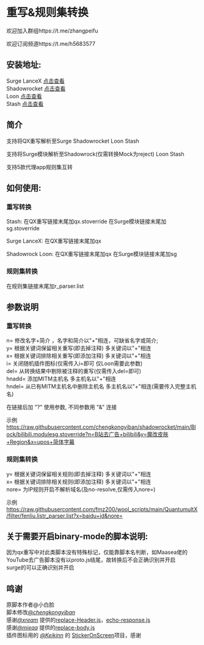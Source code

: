 # 重写&规则集转换
欢迎加入群组https://t.me/zhangpeifu

欢迎订阅频道https://t.me/h5683577

## 安装地址:
   Surge LanceX [点击查看](https://raw.githubusercontent.com/chengkongyiban/Surge/main/modules/QX_to_Surge.sgmodule)  
   Shadowrocket [点击查看](https://raw.githubusercontent.com/chengkongyiban/shadowrocket/main/Block/QX_to_Shadowrocket.module)  
   Loon [点击查看](https://raw.githubusercontent.com/chengkongyiban/Loon/main/Loon-Gallery/Rewrite_to_Loon.plugin)  
   Stash [点击查看](https://raw.githubusercontent.com/chengkongyiban/stash/main/override_Store/Rewrite_to_Stash.stoverride)  
  
## 简介

支持将QX重写解析至Surge Shadowrocket Loon Stash  
  
支持将Surge模块解析至Shadowrock(仅需转换Mock为reject) Loon Stash  
  
支持5款代理app规则集互转  
  

## 如何使用:  
### 重写转换  
   Stash: 在QX重写链接末尾加qx.stoverride  在Surge模块链接末尾加sg.stoverride  
  
   Surge LanceX: 在QX重写链接末尾加qx  
  
   Shadowrock Loon: 在QX重写链接末尾加qx  在Surge模块链接末尾加sg  
  
### 规则集转换  
   在规则集链接末尾加r_parser.list  

## 参数说明  
### 重写转换  
   n=  修改名字+简介 ，名字和简介以"+"相连，可缺省名字或简介;  
   y=  根据关键词保留相关重写(即去掉注释) 多关键词以"+"相连  
   x=  根据关键词排除相关重写(即添加注释) 多关键词以"+"相连  
   i=  关闭随机插件图标(仅需传入i=即可 仅Loon需要此参数)  
   del= 从转换结果中剔除被注释的重写(仅需传入del=即可)  
   hnadd= 添加MITM主机名 多主机名以"+"相连  
   hndel= 从已有MITM主机名中删除主机名 多主机名以"+"相连(需要传入完整主机名)  
  
   在链接后加 "?" 使用参数, 不同参数用 "&" 连接  

   示例 https://raw.githubusercontent.com/chengkongyiban/shadowrocket/main/Block/bilibili.modulesg.stoverride?n=B站去广告+bilibili&y=魔改皮肤+Region&x=upos+简体字幕  

### 规则集转换  
   y=  根据关键词保留相关规则(即去掉注释) 多关键词以"+"相连  
   x=  根据关键词排除相关规则(即添加注释) 多关键词以"+"相连  
   nore=  为IP规则开启不解析域名(及no-resolve,仅需传入nore=)  

   示例 https://raw.githubusercontent.com/fmz200/wool_scripts/main/QuantumultX/filter/fenliu.listr_parser.list?x=baidu+jd&nore=  

## 关于需要开启binary-mode的脚本说明:  
   因为qx重写中对此类脚本没有特殊标记，仅能靠脚本名判断，如Maasea佬的YouTube去广告脚本没有以proto.js结尾，故转换后不会正确识别并开启  
   surge的可以正确识别并开启  

## 鸣谢  
原脚本作者@小白脸  
脚本修改[*@chengkongyiban*](https://github.com/chengkongyiban)  
感谢[*@xream*](https://github.com/xream) 提供的[replace-Header.js](https://github.com/xream/scripts/raw/main/surge/modules/replace-header/index.js)，[echo-response.js](https://github.com/xream/scripts/raw/main/surge/modules/echo-response/index.js)  
感谢[*@mieqq*](https://github.com/mieqq) 提供的[replace-body.js](https://github.com/mieqq/mieqq/raw/master/replace-body.js)  
插件图标用的 [*@Keikinn*](https://github.com/Keikinn) 的 [StickerOnScreen](https://github.com/KeiKinn/StickerOnScreen)项目，感谢  
